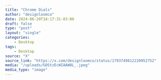 ```yaml
---
title: "Chrome Dials"
author: "designloomco"
date: 2024-06-20T18:17:31-03:00
draft: false
type: "post"
layout: "single"
categories:
    - Desktop
tags:
    - Desktop
source: "X"
source_link: "https://x.com/designloomco/status/1793749812220952752"
media: "/uploads/GOStzEcWIAAW8L_.jpeg"
media_type: "image"
---
```


